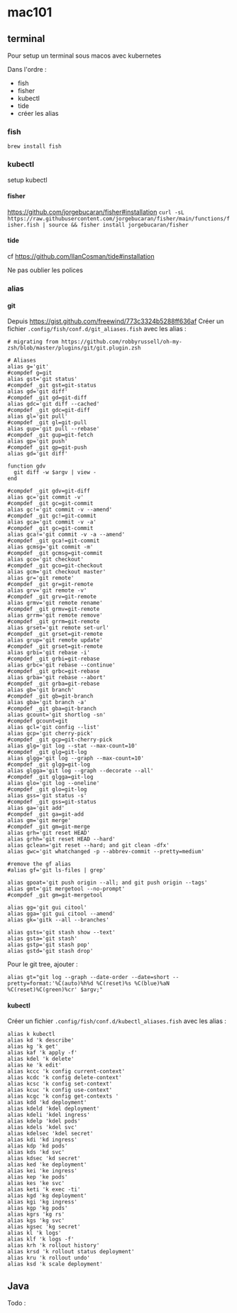 # mac101

## terminal

Pour setup un terminal sous macos avec kubernetes

Dans l'ordre : 
- fish
- fisher
- kubectl
- tide
- créer les alias

### fish
`brew install fish`

### kubectl
setup kubectl

#### fisher 
https://github.com/jorgebucaran/fisher#installation
`curl -sL https://raw.githubusercontent.com/jorgebucaran/fisher/main/functions/fisher.fish | source && fisher install jorgebucaran/fisher`

#### tide

cf https://github.com/IlanCosman/tide#installation

Ne pas oublier les polices

### alias

#### git

Depuis https://gist.github.com/freewind/773c3324b5288ff636af
Créer un fichier `.config/fish/conf.d/git_aliases.fish` avec les alias :
```
# migrating from https://github.com/robbyrussell/oh-my-zsh/blob/master/plugins/git/git.plugin.zsh

# Aliases
alias g='git'
#compdef g=git
alias gst='git status'
#compdef _git gst=git-status
alias gd='git diff'
#compdef _git gd=git-diff
alias gdc='git diff --cached'
#compdef _git gdc=git-diff
alias gl='git pull'
#compdef _git gl=git-pull
alias gup='git pull --rebase'
#compdef _git gup=git-fetch
alias gp='git push'
#compdef _git gp=git-push
alias gd='git diff'

function gdv
  git diff -w $argv | view -
end

#compdef _git gdv=git-diff
alias gc='git commit -v'
#compdef _git gc=git-commit
alias gc!='git commit -v --amend'
#compdef _git gc!=git-commit
alias gca='git commit -v -a'
#compdef _git gc=git-commit
alias gca!='git commit -v -a --amend'
#compdef _git gca!=git-commit
alias gcmsg='git commit -m'
#compdef _git gcmsg=git-commit
alias gco='git checkout'
#compdef _git gco=git-checkout
alias gcm='git checkout master'
alias gr='git remote'
#compdef _git gr=git-remote
alias grv='git remote -v'
#compdef _git grv=git-remote
alias grmv='git remote rename'
#compdef _git grmv=git-remote
alias grrm='git remote remove'
#compdef _git grrm=git-remote
alias grset='git remote set-url'
#compdef _git grset=git-remote
alias grup='git remote update'
#compdef _git grset=git-remote
alias grbi='git rebase -i'
#compdef _git grbi=git-rebase
alias grbc='git rebase --continue'
#compdef _git grbc=git-rebase
alias grba='git rebase --abort'
#compdef _git grba=git-rebase
alias gb='git branch'
#compdef _git gb=git-branch
alias gba='git branch -a'
#compdef _git gba=git-branch
alias gcount='git shortlog -sn'
#compdef gcount=git
alias gcl='git config --list'
alias gcp='git cherry-pick'
#compdef _git gcp=git-cherry-pick
alias glg='git log --stat --max-count=10'
#compdef _git glg=git-log
alias glgg='git log --graph --max-count=10'
#compdef _git glgg=git-log
alias glgga='git log --graph --decorate --all'
#compdef _git glgga=git-log
alias glo='git log --oneline'
#compdef _git glo=git-log
alias gss='git status -s'
#compdef _git gss=git-status
alias ga='git add'
#compdef _git ga=git-add
alias gm='git merge'
#compdef _git gm=git-merge
alias grh='git reset HEAD'
alias grhh='git reset HEAD --hard'
alias gclean='git reset --hard; and git clean -dfx'
alias gwc='git whatchanged -p --abbrev-commit --pretty=medium'

#remove the gf alias
#alias gf='git ls-files | grep'

alias gpoat='git push origin --all; and git push origin --tags'
alias gmt='git mergetool --no-prompt'
#compdef _git gm=git-mergetool

alias gg='git gui citool'
alias gga='git gui citool --amend'
alias gk='gitk --all --branches'

alias gsts='git stash show --text'
alias gsta='git stash'
alias gstp='git stash pop'
alias gstd='git stash drop'

```

Pour le git tree, ajouter :
```
alias gt="git log --graph --date-order --date=short --pretty=format:'%C(auto)%h%d %C(reset)%s %C(blue)%aN %C(reset)%C(green)%cr' $argv;"
```

#### kubectl

Créer un fichier `.config/fish/conf.d/kubectl_aliases.fish` avec les alias :
```
alias k kubectl
alias kd 'k describe'
alias kg 'k get'
alias kaf 'k apply -f'
alias kdel 'k delete'
alias ke 'k edit'
alias kccc 'k config current-context'
alias kcdc 'k config delete-context'
alias kcsc 'k config set-context'
alias kcuc 'k config use-context'
alias kcgc 'k config get-contexts '
alias kdd 'kd deployment'
alias kdeld 'kdel deployment'
alias kdeli 'kdel ingress'
alias kdelp 'kdel pods'
alias kdels 'kdel svc'
alias kdelsec 'kdel secret'
alias kdi 'kd ingress'
alias kdp 'kd pods'
alias kds 'kd svc'
alias kdsec 'kd secret'
alias ked 'ke deployment'
alias kei 'ke ingress'
alias kep 'ke pods'
alias kes 'ke svc'
alias keti 'k exec -ti'
alias kgd 'kg deployment'
alias kgi 'kg ingress'
alias kgp 'kg pods'
alias kgrs 'kg rs'
alias kgs 'kg svc'
alias kgsec 'kg secret'
alias kl 'k logs'
alias klf 'k logs -f'
alias krh 'k rollout history'
alias krsd 'k rollout status deployment'
alias kru 'k rollout undo'
alias ksd 'k scale deployment'
```

## Java

Todo :
